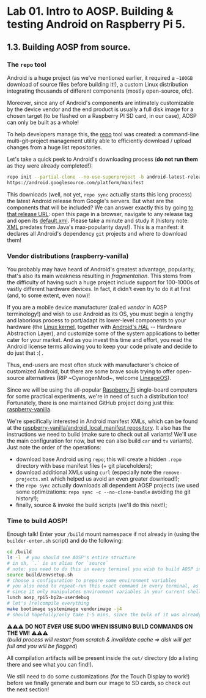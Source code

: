 # Lab 01. Intro to AOSP. Building & testing Android on Raspberry Pi 5.

## 1.3. Building AOSP from source.

### The `repo` tool

Android is a huge project (as we've mentioned earlier, it required a `~100GB`
download of source files before building it!), a custom Linux distribution
integrating thousands of different components (mostly open-source, ofc).

Moreover, since any of Android's components are intimately customizable by the
device vendor and the end product is usually a full disk image for a chosen
target (to be flashed on a Raspberry PI SD card, in our case), AOSP can only be
built as a whole!

To help developers manage this, the
[repo](https://source.android.com/docs/setup/reference/repo) tool was created: a
command-line multi-git-project management utility able to efficiently download /
upload changes from a huge list repositories.

Let's take a quick peek to Android's downloading process (**do not run them** as
they were already completed!):

```sh
repo init --partial-clone --no-use-superproject -b android-latest-release -u
https://android.googlesource.com/platform/manifest
```

This downloads (well, not yet, `repo sync` actually starts this long process)
the latest Android release from Google's servers. But what are the components
that will be included? We can answer exactly this by going
[to that release URL](https://android.googlesource.com/platform/manifest): open
this page in a browser, navigate to any release tag and open its
[default.xml](https://android.googlesource.com/platform/manifest/+/refs/heads/android-latest-release/default.xml).
Please take a minute and study it (history note:
[XML](https://en.wikipedia.org/wiki/XML) predates from Java's max-popularity
days!). This is a manifest: it declares all Android's dependency `git` projects
and where to download them!

### Vendor distributions (raspberry-vanilla)

You probably may have heard of Android's greatest advantage, popularity, that's
also its main weakness resulting in _fragmentation_. This stems from the
difficulty of having such a huge project include support for 100-1000s of vastly
different hardware devices. In fact, it didn't even try to do it at first (and,
to some extent, even now)!

If you are a mobile device manufacturer (called _vendor_ in AOSP terminology!)
and wish to use Android as its OS, you must begin a lengthy and laborious
process to port/adapt its lower-level components to your hardware (the
[Linux kernel](https://www.kernel.org/), together with
[Android's _HAL_](https://source.android.com/docs/core/architecture/hal) --
Hardware Abstraction Layer), and customize some of the system applications to
better cater for your market. And as you invest this time and effort, you read
the Android license terms allowing you to keep your code private and decide to
do just that :( .

Thus, end-users are most often stuck with manufacturer's choice of customized
Android, but there are some brave souls trying to offer open-source alternatives
(RIP ~CyanogenMod~, welcome [LineageOS](https://lineageos.org/)).

Since we will be using the all-popular
[Raspberry Pi](https://www.raspberrypi.com/) single-board computers for some
practical experiments, we're in need of such a distribution too! Fortunately,
there is one maintained GitHub project doing just this:
[raspberry-vanilla](https://github.com/raspberry-vanilla).

We're specifically interested in Android manifest XMLs, which can be found at
the
[raspberry-vanilla/android_local_manifest repository](https://github.com/raspberry-vanilla/android_local_manifest).
It also has the instructions we need to build (make sure to check out all
variants! We'll use the main configuration for now, but we can also build `car`
and `tv` variants). Just note the order of the operations:

- download base Android using `repo`; this will create a hidden `.repo`
  directory with base manifest files (+ git placeholders);
- download additional XMLs using `curl` (especially note the
  `remove-projects.xml` which helped us avoid an even greater download!);
- the `repo sync` actually downloads all dependent AOSP projects (we used some
  optimizations: `repo sync -c --no-clone-bundle` avoiding the git history!);
- finally, source & invoke the build scripts (we'll do this next!);

### Time to build AOSP!

Enough talk! Enter your `/build` mount namespace if not already in (using the
`builder-enter.sh` script) and do the following:

```sh
cd /build
ls -l  # you should see AOSP's entire structure
# in sh, `.` is an alias for `source`
# note: you need to do this in every terminal you wish to build AOSP in!
source build/envsetup.sh
# choose a configuration to prepare some environment variables
# you also need to repeat-run this exact command in every terminal, as well,
# since it only manipulates environment variables in your current shell!
lunch aosp_rpi5-bp2a-userdebug
# let's [re]compile everything
make bootimage systemimage vendorimage -j4
# should hopefully/only take 1-5 mins, since the bulk of it was already buit!
```

⚠️⚠️⚠️ **DO NOT _EVER_ USE SUDO WHEN ISSUING BUILD COMMANDS ON THE VM!** ⚠️⚠️⚠️
\
(_build process will restart from scratch & invalidate cache => disk will get
full and you will be flogged_)

All compilation artifacts will be present inside the `out/` directory (do a
listing there and see what you can find!).

We still need to do some customizations (for the Touch Display to work!) before
we finally generate and burn our image to SD cards, so check out the next
section!
